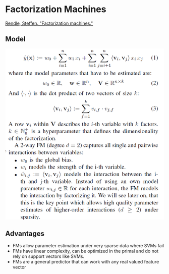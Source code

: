 # Factorization Machines

[Rendle, Steffen. "Factorization machines."](https://ieeexplore.ieee.org/stamp/stamp.jsp?arnumber=5694074&casa_token=rtji8_qWQnMAAAAA:TCqom8pQeeCMsh6ZiZUkPGFacQcofUYu09u3gUgD-krg9Vsw8QB21RPeYf0OrD54uUaT7KOWCh8&tag=1)

## Model

![image-20211117231210842](https://raw.githubusercontent.com/sxy22/notes_pic/main/image-20211117231210842.png)



## Advantages

+ FMs allow parameter estimation under very sparse data where SVMs fail
+ FMs have linear complexity, can be optimized in the primal and do not rely on support vectors like SVMs. 
+ FMs are a general predictor that can work with any real valued feature vector



